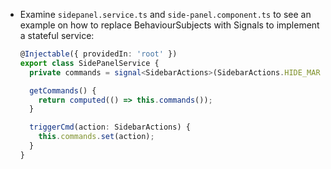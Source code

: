 - Examine `sidepanel.service.ts` and `side-panel.component.ts` to see an example on how to replace BehaviourSubjects with Signals to implement a stateful service:

  ```typescript
  @Injectable({ providedIn: 'root' })
  export class SidePanelService {
    private commands = signal<SidebarActions>(SidebarActions.HIDE_MARKDOWN);

    getCommands() {
      return computed(() => this.commands());
    }

    triggerCmd(action: SidebarActions) {
      this.commands.set(action);
    }
  }
  ```